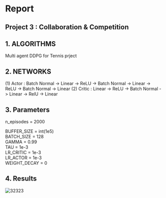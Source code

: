 # Report

## Project 3 : Collaboration & Competition

## 1. ALGORITHMS

Multi agent DDPG for Tennis prject

## 2. NETWORKS

(1) Actor : Batch Normal -> Linear -> ReLU -> Batch Normal -> Linear  -> ReLU -> Batch Normal -> Linear
(2) Critic : Linear -> ReLU -> Batch Normal -> Linear -> RelU -> Linear

## 3. Parameters

n_episodes = 2000

BUFFER_SIZE = int(1e5)   
BATCH_SIZE = 128         
GAMMA = 0.99            
TAU = 1e-3              
LR_CRITIC = 1e-3         
LR_ACTOR = 1e-3          
WEIGHT_DECAY = 0 

## 4. Results
![32323](https://user-images.githubusercontent.com/75971822/135043235-a8199b4a-89e7-4df0-822e-b27205a30b46.png)

